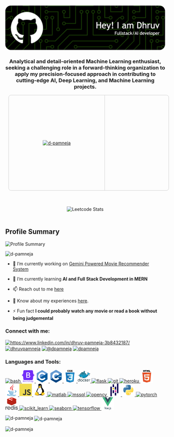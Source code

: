 ![Header](./github-header-image.png)
<h3 align="center">Analytical and detail-oriented Machine Learning enthusiast, seeking a challenging role in a forward-thinking organization to apply my precision-focused approach in contributing to cutting-edge AI, Deep Learning, and Machine Learning projects.</h3>


<div style="display: flex; width: 100%; height: 300px; margin: 10px; border: 1px solid #ccc; border-radius: 8px; overflow: hidden;">
  <div style="flex: 3; max-width: 60%; display: flex; justify-content: center; align-items: center; border-right: 1px solid #ccc;">
    <a href="https://github.com/ryo-ma/github-profile-trophy">
      <img src="https://github-profile-trophy.vercel.app/?username=d-pamneja&&theme=juicyfresh&margin-w=15&margin-h=15&row=5&column=9" alt="d-pamneja" style="max-width: 100%; height: auto;" />
    </a>
  </div>
</div>

<div style="display: flex; justify-content: space-between; margin-top: 50px;margin-bottom: 50px;">
  <div style="flex: 1; display: flex; justify-content: center; align-items: center;">
    <img src="https://leetcard.jacoblin.cool/dpamneja?theme=dark" alt="Leetcode Stats" style="max-width: 100%; height: auto;" />
  </div>
</div>


## Profile Summary

![Profile Summary](http://github-profile-summary-cards.vercel.app/api/cards/profile-details?username=d-pamneja&theme=tokyonight)

<p align="left"> <img src="https://komarev.com/ghpvc/?username=d-pamneja&label=Profile%20views&color=0e75b6&style=flat" alt="d-pamneja" /> </p>

- 🔭 I’m currently working on [Gemini Powered Movie Recommender System](https://github.com/d-pamneja/Chitra_Movie_Bot)

- 🌱 I’m currently learning **AI and Full Stack Development in MERN**

- 📫 Reach out to me [here](mailto:dpamneja@gmail.com)

- 📄 Know about my experiences [here](https://drive.google.com/file/d/1nevdVZY4RfR0PvgL8y4QJcjSVJZL_h_T/view?usp=share_link).

- ⚡ Fun fact **I could probably watch any movie or read a book without being judgemental**


<h3 align="left">Connect with me:</h3>
<p align="left">
<a href="https://linkedin.com/in/https://www.linkedin.com/in/dhruv-pamneja-3b8432187/" target="blank"><img align="center" src="https://raw.githubusercontent.com/rahuldkjain/github-profile-readme-generator/master/src/images/icons/Social/linked-in-alt.svg" alt="https://www.linkedin.com/in/dhruv-pamneja-3b8432187/" height="30" width="40" /></a>
<a href="https://kaggle.com/dhruvpamneja" target="blank"><img align="center" src="https://raw.githubusercontent.com/rahuldkjain/github-profile-readme-generator/master/src/images/icons/Social/kaggle.svg" alt="dhruvpamneja" height="30" width="40" /></a>
<a href="https://medium.com/@dpamneja" target="blank"><img align="center" src="https://raw.githubusercontent.com/rahuldkjain/github-profile-readme-generator/master/src/images/icons/Social/medium.svg" alt="@dpamneja" height="30" width="40" /></a>
<a href="https://www.leetcode.com/dpamneja" target="blank"><img align="center" src="https://raw.githubusercontent.com/rahuldkjain/github-profile-readme-generator/master/src/images/icons/Social/leet-code.svg" alt="dpamneja" height="30" width="40" /></a>
</p>

<h3 align="left">Languages and Tools:</h3>
<p align="left"> <a href="https://www.gnu.org/software/bash/" target="_blank" rel="noreferrer"> <img src="https://www.vectorlogo.zone/logos/gnu_bash/gnu_bash-icon.svg" alt="bash" width="40" height="40"/> </a> <a href="https://getbootstrap.com" target="_blank" rel="noreferrer"> <img src="https://raw.githubusercontent.com/devicons/devicon/master/icons/bootstrap/bootstrap-plain-wordmark.svg" alt="bootstrap" width="40" height="40"/> </a> <a href="https://www.cprogramming.com/" target="_blank" rel="noreferrer"> <img src="https://raw.githubusercontent.com/devicons/devicon/master/icons/c/c-original.svg" alt="c" width="40" height="40"/> </a> <a href="https://www.w3schools.com/cpp/" target="_blank" rel="noreferrer"> <img src="https://raw.githubusercontent.com/devicons/devicon/master/icons/cplusplus/cplusplus-original.svg" alt="cplusplus" width="40" height="40"/> </a> <a href="https://www.w3schools.com/css/" target="_blank" rel="noreferrer"> <img src="https://raw.githubusercontent.com/devicons/devicon/master/icons/css3/css3-original-wordmark.svg" alt="css3" width="40" height="40"/> </a> <a href="https://www.docker.com/" target="_blank" rel="noreferrer"> <img src="https://raw.githubusercontent.com/devicons/devicon/master/icons/docker/docker-original-wordmark.svg" alt="docker" width="40" height="40"/> </a> <a href="https://flask.palletsprojects.com/" target="_blank" rel="noreferrer"> <img src="https://www.vectorlogo.zone/logos/pocoo_flask/pocoo_flask-icon.svg" alt="flask" width="40" height="40"/> </a> <a href="https://git-scm.com/" target="_blank" rel="noreferrer"> <img src="https://www.vectorlogo.zone/logos/git-scm/git-scm-icon.svg" alt="git" width="40" height="40"/> </a> <a href="https://heroku.com" target="_blank" rel="noreferrer"> <img src="https://www.vectorlogo.zone/logos/heroku/heroku-icon.svg" alt="heroku" width="40" height="40"/> </a> <a href="https://www.w3.org/html/" target="_blank" rel="noreferrer"> <img src="https://raw.githubusercontent.com/devicons/devicon/master/icons/html5/html5-original-wordmark.svg" alt="html5" width="40" height="40"/> </a> <a href="https://www.java.com" target="_blank" rel="noreferrer"> <img src="https://raw.githubusercontent.com/devicons/devicon/master/icons/java/java-original.svg" alt="java" width="40" height="40"/> </a> <a href="https://developer.mozilla.org/en-US/docs/Web/JavaScript" target="_blank" rel="noreferrer"> <img src="https://raw.githubusercontent.com/devicons/devicon/master/icons/javascript/javascript-original.svg" alt="javascript" width="40" height="40"/> </a> <a href="https://www.linux.org/" target="_blank" rel="noreferrer"> <img src="https://raw.githubusercontent.com/devicons/devicon/master/icons/linux/linux-original.svg" alt="linux" width="40" height="40"/> </a> <a href="https://www.mathworks.com/" target="_blank" rel="noreferrer"> <img src="https://upload.wikimedia.org/wikipedia/commons/2/21/Matlab_Logo.png" alt="matlab" width="40" height="40"/> </a> <a href="https://www.microsoft.com/en-us/sql-server" target="_blank" rel="noreferrer"> <img src="https://www.svgrepo.com/show/303229/microsoft-sql-server-logo.svg" alt="mssql" width="40" height="40"/> </a> <a href="https://opencv.org/" target="_blank" rel="noreferrer"> <img src="https://www.vectorlogo.zone/logos/opencv/opencv-icon.svg" alt="opencv" width="40" height="40"/> </a> <a href="https://pandas.pydata.org/" target="_blank" rel="noreferrer"> <img src="https://raw.githubusercontent.com/devicons/devicon/2ae2a900d2f041da66e950e4d48052658d850630/icons/pandas/pandas-original.svg" alt="pandas" width="40" height="40"/> </a> <a href="https://www.python.org" target="_blank" rel="noreferrer"> <img src="https://raw.githubusercontent.com/devicons/devicon/master/icons/python/python-original.svg" alt="python" width="40" height="40"/> </a> <a href="https://pytorch.org/" target="_blank" rel="noreferrer"> <img src="https://www.vectorlogo.zone/logos/pytorch/pytorch-icon.svg" alt="pytorch" width="40" height="40"/> </a> <a href="https://redis.io" target="_blank" rel="noreferrer"> <img src="https://raw.githubusercontent.com/devicons/devicon/master/icons/redis/redis-original-wordmark.svg" alt="redis" width="40" height="40"/> </a> <a href="https://scikit-learn.org/" target="_blank" rel="noreferrer"> <img src="https://upload.wikimedia.org/wikipedia/commons/0/05/Scikit_learn_logo_small.svg" alt="scikit_learn" width="40" height="40"/> </a> <a href="https://seaborn.pydata.org/" target="_blank" rel="noreferrer"> <img src="https://seaborn.pydata.org/_images/logo-mark-lightbg.svg" alt="seaborn" width="40" height="40"/> </a> <a href="https://www.tensorflow.org" target="_blank" rel="noreferrer"> <img src="https://www.vectorlogo.zone/logos/tensorflow/tensorflow-icon.svg" alt="tensorflow" width="40" height="40"/> </a> <a href="https://vuejs.org/" target="_blank" rel="noreferrer"> <img src="https://raw.githubusercontent.com/devicons/devicon/master/icons/vuejs/vuejs-original-wordmark.svg" alt="vuejs" width="40" height="40"/> </a> </p>

<p><img align="left" src="https://github-readme-stats.vercel.app/api/top-langs?username=d-pamneja&show_icons=true&locale=en&layout=compact" alt="d-pamneja" /></p>


<p>&nbsp;<img align="center" src="https://github-readme-stats.vercel.app/api?username=d-pamneja&show_icons=true&locale=en" alt="d-pamneja" /></p>


<p><img align="center" src="https://github-readme-streak-stats.herokuapp.com/?user=d-pamneja&" alt="d-pamneja" /></p>
